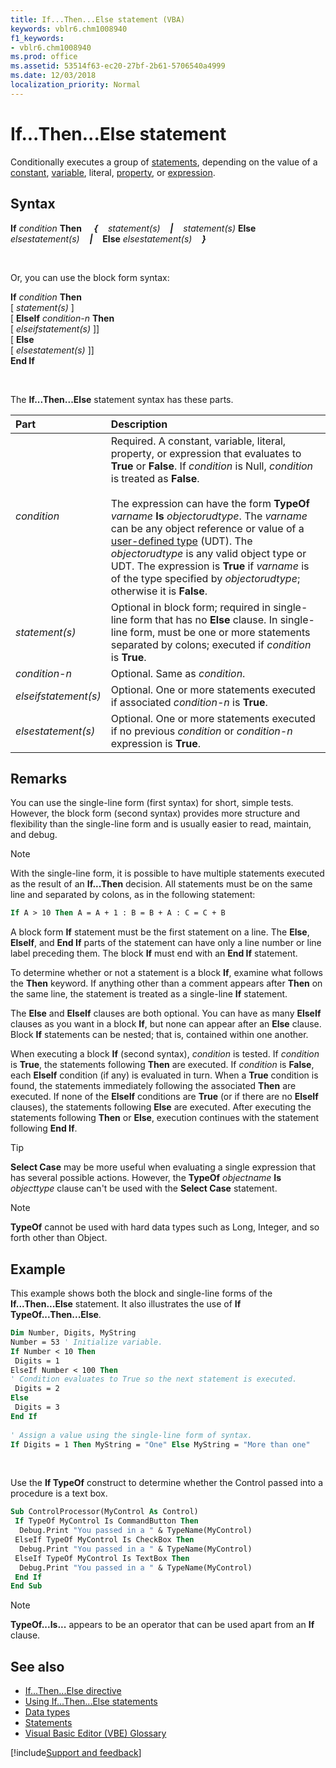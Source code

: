 ```yaml
---
title: If...Then...Else statement (VBA)
keywords: vblr6.chm1008940
f1_keywords:
- vblr6.chm1008940
ms.prod: office
ms.assetid: 53514f63-ec20-27bf-2b61-5706540a4999
ms.date: 12/03/2018
localization_priority: Normal
---
```



# If...Then...Else statement

Conditionally executes a group of [statements](../../Glossary/vbe-glossary.md#statement), depending on the value of a [constant](../../glossary/vbe-glossary.md#constant), [variable](../../glossary/vbe-glossary.md#variable), literal, [property](../../glossary/vbe-glossary.md#property), or [expression](../../Glossary/vbe-glossary.md#expression).

## Syntax

**If** _condition_ **Then** &nbsp;&nbsp;&nbsp;&nbsp;___{___&nbsp;&nbsp;&nbsp;&nbsp;_statement(s)_&nbsp;&nbsp;&nbsp;&nbsp;___|___&nbsp;&nbsp;&nbsp;&nbsp;_statement(s)_  **Else** _elsestatement(s)_&nbsp;&nbsp;&nbsp;&nbsp;___|___&nbsp;&nbsp;&nbsp;&nbsp;**Else** _elsestatement(s)_&nbsp;&nbsp;&nbsp;&nbsp;___}___

<br/>

Or, you can use the block form syntax:

**If** _condition_ **Then** <br/>
[ _statement(s)_ ] <br/>
[ **ElseIf** _condition-n_ **Then** <br/>
[ _elseifstatement(s)_ ]] <br/>
[ **Else** <br/>
[ _elsestatement(s)_ ]] <br/>
**End If** <br/>

<br/>

The **If...Then...Else** statement syntax has these parts.

|Part|Description|
|:-----|:-----|
| _condition_|Required. A constant, variable, literal, property, or expression that evaluates to **True** or **False**. If _condition_ is Null, _condition_ is treated as **False**.<br/><br/>The expression can have the form **TypeOf** _varname_ **Is** _objectorudtype_. The _varname_ can be any object reference or value of a [user-defined type](../../glossary/vbe-glossary#user-defined-type.md) (UDT). The _objectorudtype_ is any valid object type or UDT. The expression is **True** if _varname_ is of the type specified by _objectorudtype_; otherwise it is **False**.| 
| _statement(s)_|Optional in block form; required in single-line form that has no **Else** clause. In single-line form, must be one or more statements separated by colons; executed if _condition_ is **True**.|
| _condition-n_|Optional. Same as  _condition_.|
| _elseifstatement(s)_|Optional. One or more statements executed if associated  _condition-n_ is **True**.|
| _elsestatement(s)_|Optional. One or more statements executed if no previous  _condition_ or _condition-n_ expression is **True**.|

## Remarks

You can use the single-line form (first syntax) for short, simple tests. However, the block form (second syntax) provides more structure and flexibility than the single-line form and is usually easier to read, maintain, and debug.

> [!NOTE] 
> With the single-line form, it is possible to have multiple statements executed as the result of an **If...Then** decision. All statements must be on the same line and separated by colons, as in the following statement:

```vb
If A > 10 Then A = A + 1 : B = B + A : C = C + B 

```


A block form **If** statement must be the first statement on a line. The **Else**, **ElseIf**, and **End If** parts of the statement can have only a line number or line label preceding them. The block **If** must end with an **End If** statement.

To determine whether or not a statement is a block **If**, examine what follows the **Then** keyword. If anything other than a comment appears after **Then** on the same line, the statement is treated as a single-line **If** statement.

The **Else** and **ElseIf** clauses are both optional. You can have as many **ElseIf** clauses as you want in a block **If**, but none can appear after an **Else** clause. Block **If** statements can be nested; that is, contained within one another.

When executing a block **If** (second syntax), _condition_ is tested. If _condition_ is **True**, the statements following **Then** are executed. If _condition_ is **False**, each **ElseIf** condition (if any) is evaluated in turn. When a **True** condition is found, the statements immediately following the associated **Then** are executed. If none of the **ElseIf** conditions are **True** (or if there are no **ElseIf** clauses), the statements following **Else** are executed. After executing the statements following **Then** or **Else**, execution continues with the statement following **End If**.

> [!TIP] 
> **Select Case** may be more useful when evaluating a single expression that has several possible actions. However, the **TypeOf** _objectname_ **Is** _objecttype_ clause can't be used with the **Select Case** statement.

> [!NOTE] 
> **TypeOf** cannot be used with hard data types such as Long, Integer, and so forth other than Object.


## Example

This example shows both the block and single-line forms of the **If...Then...Else** statement. It also illustrates the use of **If TypeOf...Then...Else**.


```vb
Dim Number, Digits, MyString 
Number = 53 ' Initialize variable. 
If Number < 10 Then 
 Digits = 1 
ElseIf Number < 100 Then 
' Condition evaluates to True so the next statement is executed. 
 Digits = 2 
Else 
 Digits = 3 
End If 
 
' Assign a value using the single-line form of syntax. 
If Digits = 1 Then MyString = "One" Else MyString = "More than one" 

```

<br/>

Use the **If TypeOf** construct to determine whether the Control passed into a procedure is a text box.

```vb
Sub ControlProcessor(MyControl As Control) 
 If TypeOf MyControl Is CommandButton Then 
  Debug.Print "You passed in a " & TypeName(MyControl) 
 ElseIf TypeOf MyControl Is CheckBox Then 
  Debug.Print "You passed in a " & TypeName(MyControl) 
 ElseIf TypeOf MyControl Is TextBox Then 
  Debug.Print "You passed in a " & TypeName(MyControl) 
 End If 
End Sub
```
> [!NOTE] 
> **TypeOf...Is...** appears to be an operator that can be used apart from an **If** clause.

## See also

- [If...Then...Else directive](ifthenelse-directive.md)
- [Using If...Then...Else statements](../../concepts/getting-started/using-ifthenelse-statements.md)
- [Data types](data-type-summary.md)
- [Statements](../statements.md)
- [Visual Basic Editor (VBE) Glossary](../../Glossary/vbe-glossary.md)

[!include[Support and feedback](~/includes/feedback-boilerplate.md)]
